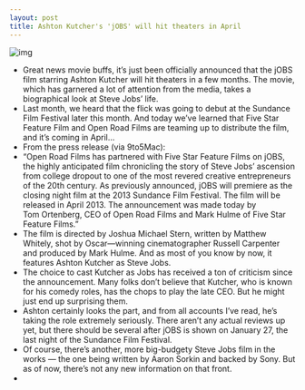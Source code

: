 ```yaml
---
layout: post
title: Ashton Kutcher's 'jOBS' will hit theaters in April
---
```

![img](http://media.idownloadblog.com/wp-content/uploads/2012/12/kutcher-steve-jobs-wow.png)
* Great news movie buffs, it’s just been officially announced that the jOBS film starring Ashton Kutcher will hit theaters in a few months. The movie, which has garnered a lot of attention from the media, takes a biographical look at Steve Jobs’ life.
* Last month, we heard that the flick was going to debut at the Sundance Film Festival later this month. And today we’ve learned that Five Star Feature Film and Open Road Films are teaming up to distribute the film, and it’s coming in April…
* From the press release (via 9to5Mac):
* “Open Road Films has partnered with Five Star Feature Films on jOBS, the highly anticipated film chronicling the story of Steve Jobs’ ascension from college dropout to one of the most revered creative entrepreneurs of the 20th century. As previously announced, jOBS will premiere as the closing night film at the 2013 Sundance Film Festival. The film will be released in April 2013. The announcement was made today by Tom Ortenberg, CEO of Open Road Films and Mark Hulme of Five Star Feature Films.”
* The film is directed by Joshua Michael Stern, written by Matthew Whitely, shot by Oscar—winning cinematographer Russell Carpenter and produced by Mark Hulme. And as most of you know by now, it features Ashton Kutcher as Steve Jobs.
* The choice to cast Kutcher as Jobs has received a ton of criticism since the announcement. Many folks don’t believe that Kutcher, who is known for his comedy roles, has the chops to play the late CEO. But he might just end up surprising them.
* Ashton certainly looks the part, and from all accounts I’ve read, he’s taking the role extremely seriously. There aren’t any actual reviews up yet, but there should be several after jOBS is shown on January 27, the last night of the Sundance Film Festival.
* Of course, there’s another, more big-budgety Steve Jobs film in the works — the one being written by Aaron Sorkin and backed by Sony. But as of now, there’s not any new information on that front.
*  

